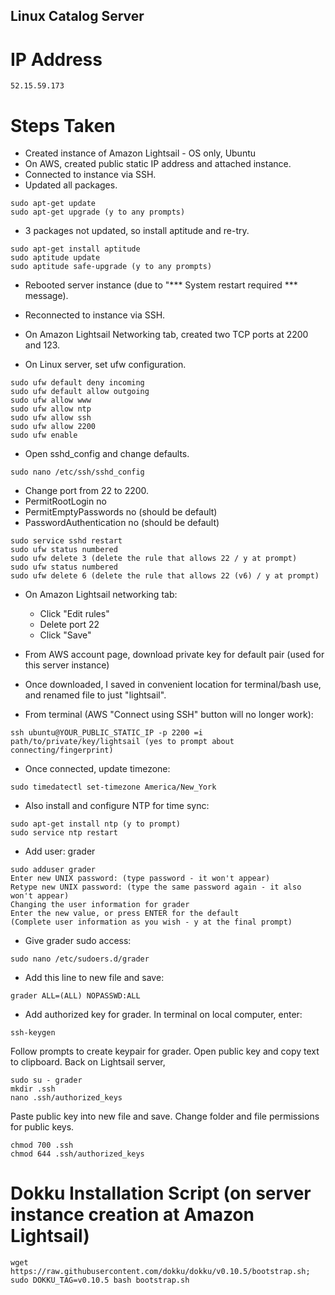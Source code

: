 ## Linux Catalog Server

# IP Address
```
52.15.59.173
```

# Steps Taken
- Created instance of Amazon Lightsail - OS only, Ubuntu
- On AWS, created public static IP address and attached instance.
- Connected to instance via SSH.
- Updated all packages.
```
sudo apt-get update
sudo apt-get upgrade (y to any prompts)
```
- 3 packages not updated, so install aptitude and re-try.
```
sudo apt-get install aptitude
sudo aptitude update
sudo aptitude safe-upgrade (y to any prompts)
```
- Rebooted server instance (due to "*** System restart required *** message).
- Reconnected to instance via SSH.

- On Amazon Lightsail Networking tab, created two TCP ports at 2200 and 123.
- On Linux server, set ufw configuration.
```
sudo ufw default deny incoming
sudo ufw default allow outgoing
sudo ufw allow www
sudo ufw allow ntp
sudo ufw allow ssh
sudo ufw allow 2200
sudo ufw enable
```
- Open sshd_config and change defaults.
```
sudo nano /etc/ssh/sshd_config
```
   - Change port from 22 to 2200.
   - PermitRootLogin no
   - PermitEmptyPasswords no (should be default)
   - PasswordAuthentication no (should be default)
```
sudo service sshd restart
sudo ufw status numbered
sudo ufw delete 3 (delete the rule that allows 22 / y at prompt)
sudo ufw status numbered
sudo ufw delete 6 (delete the rule that allows 22 (v6) / y at prompt)
```
   
- On Amazon Lightsail networking tab:
   - Click "Edit rules"
   - Delete port 22
   - Click "Save"
   
- From AWS account page, download private key for default pair (used for this server instance)
- Once downloaded, I saved in convenient location for terminal/bash use, and renamed file to just "lightsail".
- From terminal (AWS "Connect using SSH" button will no longer work):
```
ssh ubuntu@YOUR_PUBLIC_STATIC_IP -p 2200 =i path/to/private/key/lightsail (yes to prompt about connecting/fingerprint)
```
- Once connected, update timezone:
```
sudo timedatectl set-timezone America/New_York
```
- Also install and configure NTP for time sync:
```
sudo apt-get install ntp (y to prompt)
sudo service ntp restart
```
- Add user: grader
```
sudo adduser grader
Enter new UNIX password: (type password - it won't appear)
Retype new UNIX password: (type the same password again - it also won't appear)
Changing the user information for grader
Enter the new value, or press ENTER for the default
(Complete user information as you wish - y at the final prompt)
```
- Give grader sudo access:
```
sudo nano /etc/sudoers.d/grader
```
- Add this line to new file and save:
```
grader ALL=(ALL) NOPASSWD:ALL
```
- Add authorized key for grader. In terminal on local computer, enter:
```
ssh-keygen
```
Follow prompts to create keypair for grader.
Open public key and copy text to clipboard.
Back on Lightsail server,
```
sudo su - grader
mkdir .ssh
nano .ssh/authorized_keys
```
Paste public key into new file and save.
Change folder and file permissions for public keys.
```
chmod 700 .ssh
chmod 644 .ssh/authorized_keys
```



# Dokku Installation Script (on server instance creation at Amazon Lightsail)
```
wget https://raw.githubusercontent.com/dokku/dokku/v0.10.5/bootstrap.sh;
sudo DOKKU_TAG=v0.10.5 bash bootstrap.sh
```
